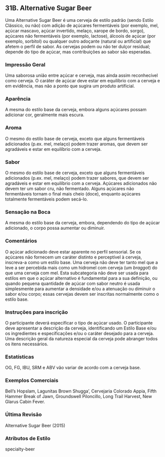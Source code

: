 ## 31B. Alternative Sugar Beer

Uma Alternative Sugar Beer é uma cerveja de estilo padrão (sendo Estilo Clássico, ou não) com adição de açúcares fermentáveis (por exemplo, mel, açúcar mascavo, açúcar invertido, melaço, xarope de bordo, sorgo), açúcares não fermentáveis (por exemplo, lactose), álcoois de açúcar (por exemplo, sorbitol) ou qualquer outro adoçante (natural ou artificial) que afetem o perfil de sabor. As cervejas podem ou não ter dulçor residual; depende do tipo de açúcar, mas contribuições ao sabor são esperadas.


### Impressão Geral

Uma saborosa união entre açúcar e cerveja, mas ainda assim reconhecível como cerveja. O caráter de açúcar deve estar em equilíbrio com a cerveja e em evidência, mas não a ponto que sugira um produto artificial.

### Aparência

A mesma do estilo base da cerveja, embora alguns açúcares possam adicionar cor, geralmente mais escura.

### Aroma

O mesmo do estilo base de cerveja, exceto que alguns fermentáveis adicionados (p.ex. mel, melaço) podem trazer aromas, que devem ser agradáveis e estar em equilíbrio com a cerveja.

### Sabor

O mesmo do estilo base de cerveja, exceto que alguns fermentáveis adicionados (p.ex. mel, melaço) podem trazer sabores, que devem ser agradáveis e estar em equilíbrio com a cerveja. Açúcares adicionados não devem ter um sabor cru, não fermentado. Alguns açúcares não fermentáveis tornam o final mais cheio (doce), enquanto açúcares totalmente fermentáveis podem secá-lo.

### Sensação na Boca

A mesma do estilo base da cerveja, embora, dependendo do tipo de açúcar adicionado, o corpo possa aumentar ou diminuir.

### Comentários

O açúcar adicionado deve estar aparente no perfil sensorial. Se os açúcares não fornecem um caráter distinto e perceptível à cerveja, inscreva-a como um estilo base. Uma cerveja não deve ter tanto mel que a leve a ser percebida mais como um hidromel com cerveja (um *braggot*) do que uma cerveja com mel. Esta subcategoria não deve ser usada para estilos em que o açúcar alternativo é fundamental para a sua definição, ou quando pequena quantidade de açúcar com sabor neutro é usada simplesmente para aumentar a densidade e/ou a atenuação ou diminuir o sabor e/ou corpo; essas cervejas devem ser inscritas normalmente como o estilo base.

### Instruções para inscrição

O participante deverá especificar o tipo de açúcar usado. O participante deve apresentar a descrição da cerveja, identificando um Estilo Base e/ou os ingredientes e especificações e/ou o caráter desejado para a cerveja. Uma descrição geral da natureza especial da cerveja pode abranger todos os itens necessários.

### Estatísticas

OG, FG, IBU, SRM e ABV vão variar de acordo com a cerveja base.

### Exemplos Comerciais

Bell’s Hopslam, Lagunitas Brown Shugga’, Cervejaria Colorado Appia, Fifth Hammer Break of Jawn, Groundswell Piloncillo, Long Trail Harvest, New Glarus Cabin Fever.

### Última Revisão

Alternative Sugar Beer (2015)

### Atributos de Estilo

specialty-beer
